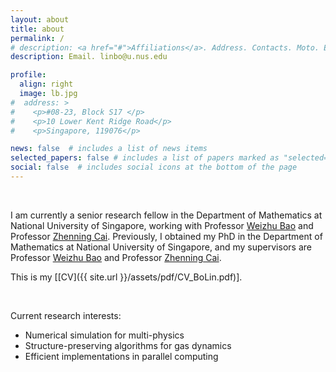 ```yaml
---
layout: about
title: about
permalink: /
# description: <a href="#">Affiliations</a>. Address. Contacts. Moto. Etc.
description: Email. linbo@u.nus.edu

profile:
  align: right
  image: lb.jpg
#  address: >
#    <p>#08-23, Block S17 </p>
#    <p>10 Lower Kent Ridge Road</p>
#    <p>Singapore, 119076</p>

news: false  # includes a list of news items
selected_papers: false # includes a list of papers marked as "selected={true}"
social: false  # includes social icons at the bottom of the page
---
```


&nbsp;

I am currently a senior research fellow in the Department of Mathematics at National University of Singapore, working with Professor <a href="https://blog.nus.edu.sg/matbwz/" style="text-decoration: underline;"> Weizhu Bao</a> and Professor <a href="https://blog.nus.edu.sg/matcz/" style="text-decoration: underline;"> Zhenning Cai</a>. Previously, I obtained my PhD in the Department of Mathematics at National University of Singapore, and my supervisors are Professor <a href="https://blog.nus.edu.sg/matbwz/" style="text-decoration: underline;"> Weizhu Bao</a> and Professor <a href="https://blog.nus.edu.sg/matcz/" style="text-decoration: underline;"> Zhenning Cai</a>.  

This is my [[CV]({{ site.url }}/assets/pdf/CV_BoLin.pdf)].

&nbsp;

Current research interests:
* Numerical simulation for multi-physics
* Structure-preserving algorithms for gas dynamics
* Efficient implementations in parallel computing
